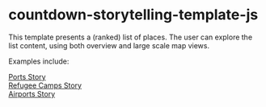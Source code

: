 countdown-storytelling-template-js
=====

This template presents a (ranked) list of places.  The user can explore the list content, using both overview and large scale map views.

Examples include:

<a href="http://storymaps.esri.com/stories/2013/ports" target="_blank">Ports Story</a>
<br>
<a href="http://storymaps.esri.com/stories/2013/refugee-camps" target="_blank">Refugee Camps Story</a>
<br>
<a href="http://storymaps.esri.com/stories/2013/airports" target="_blank">Airports Story</a>
